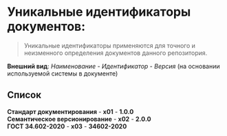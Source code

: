 # Уникальные идентификаторы документов:
> Уникальные идентификаторы применяются для точного и неизменного определения документов данного репозитория.

**Внешний вид**: *Наименование* - *Идентификатор* - *Версия* (на основании используемой системы в документе)<br>

## Список
**Стандарт документирования** - **x01** - **1.0.0**<br>
**Семантическое версионирование** - **x02** - **2.0.0**<br>
**ГОСТ 34.602-2020** - **x03** - **34602-2020**<br>
